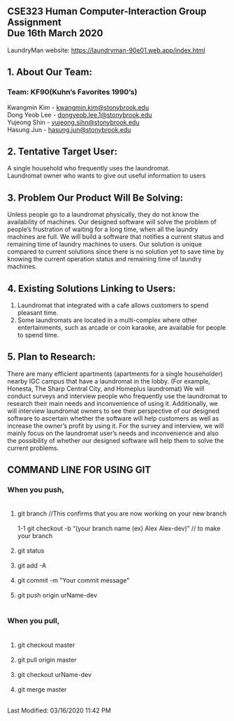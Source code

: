 ## CSE323 Human Computer-Interaction Group Assignment <br/>Due 16th March 2020

LaundryMan website: https://laundryman-90e01.web.app/index.html

## 1. About Our Team:
### Team: KF90(Kuhn’s Favorites 1990’s)

Kwangmin Kim - kwangmin.kim@stonybrook.edu <br />
Dong Yeob Lee - dongyeob.lee.1@stonybrook.edu <br />
Yujeong Shin - yujeong.sihn@stonybrook.edu <br />
Hasung Jun - hasung.jun@stonybrook.edu <br />

## 2. Tentative Target User:
A single household who frequently uses the laundromat. <br />
Laundromat owner who wants to give out useful information to users

## 3. Problem Our Product Will Be Solving:
Unless people go to a laundromat physically, they do not know the availability of machines. Our designed software will solve the problem of people’s frustration of waiting for a long time, when all the laundry machines are full. We will build a software that notifies a current status and remaining time of laundry machines to users. Our solution is unique compared to current solutions since there is no solution yet to save time by knowing the current operation status and remaining time of laundry machines.

## 4. Existing Solutions Linking to Users:

1) Laundromat that integrated with a cafe allows customers to spend pleasant time. <br />
2) Some laundromats are located in a multi-complex where other entertainments, such as arcade or coin karaoke, are available  for people to spend time.

## 5. Plan to Research:
There are many efficient apartments (apartments for a single householder) nearby IGC campus that have a laundromat in the lobby. (For example, Honesta, The Sharp Central City, and Homeplus laundromat) We will conduct surveys and interview people who frequently use the laundromat to research their main needs and inconvenience of using it. Additionally, we will interview laundromat owners to see their perspective of our designed software to ascertain whether the software will help customers as well as increase the owner’s profit by using it. For the survey and interview, we will mainly focus on the laundromat user’s needs and inconvenience and also the possibility of whether our designed software will help them to solve the current problems.

## COMMAND LINE FOR USING GIT
### When you push,<br /><br />
   1. git branch //This confirms that you are now working on your new branch<br /><br />
    1-1 git checkout -b “(your branch name (ex) Alex Alex-dev)” // to make your branch<br /><br />
   2. git status<br /><br />
   3. git add -A<br /><br />
   4. git commit -m "Your commit message"<br /><br />
   5. git push origin urName-dev<br /><br />

### When you pull,<br /><br />
   1. git checkout master<br /><br />
   2. git pull origin master<br /><br />
   3. git checkout urName-dev<br /><br />
   4. git merge master<br /><br />


Last Modified: 03/16/2020 11:42 PM
